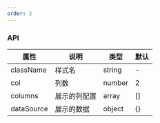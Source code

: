 ```yaml
---
order: 2
---
```

### API
| 属性 | 说明 | 类型 | 默认 |
| -------- | -------- | -------- | -------- |
| className | 样式名 | string | - |
| col | 列数 | number | 2 |
| columns | 展示的列配置 | array | [] |
| dataSource | 展示的数据 | object | {} |
